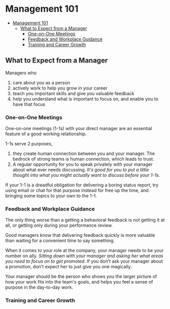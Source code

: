 # Management 101

- [Management 101](#management-101)
  - [What to Expect from a Manager](#what-to-expect-from-a-manager)
    - [One-on-One Meetings](#one-on-one-meetings)
    - [Feedback and Workplace Guidance](#feedback-and-workplace-guidance)
    - [Training and Career Growth](#training-and-career-growth)

## What to Expect from a Manager

Managers who

1. care about you as a person
2. actively work to help you grow in your career
3. teach you important skills and give you valuable feedback
4. help you understand what is important to focus on, and enable you to have that focus

### One-on-One Meetings

One-on-one meetings (1-1s) with your direct manager are an essential feature of a good working relationship.

1-1s serve 2 purposes,

1. they create human connection between you and your manager. The bedrock of strong teams is human connection, which leads to trust.
2. A regular opportunity for you to speak privately with your manager about what ever needs discussing. *It's good for you to put a little thought into what you might actually want to discuss before your 1-1s.*

If your 1-1 is a dreadful obligation for delivering a boring status report, try using email or chat for that purpose instead for free up the time, and bringing some topics to your own to the 1-1.

### Feedback and Workplace Guidance

The only thing worse than a getting a behavioral feedback is not getting it at all, or getting only during your performance review.

Good managers know that delivering feedback quickly is more valuable than waiting for a convenient time to say something.

When it comes to your role at the company, your manager needs to be your number on ally. *Sitting down with your manager and asking her what areas you need to focus on to get promoted.* If you don't ask your manager about a promotion, don't expect her to just give you one magically.

Your manager should be the person who shows you the larger picture of how your work fits into the team's goals, and helps you feel a sense of purpose in the day-to-day work.

### Training and Career Growth
